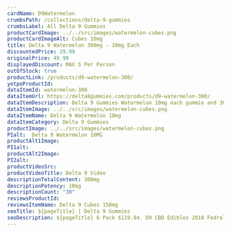 ```yaml
---
cardName: D9Watermelon
crumbsPath: /collections/delta-9-gummies
crumbsLabel: All Delta 9 Gummies
productCardImage: ../../src/images/watermelon-cubes.png
productCardImageAlt: Cubes 10mg
title: Delta 9 Watermelon 300mg - 10mg Each
discountedPrice: 29.99
originalPrice: 49.99
displayedDiscount: MAX 5 Per Person
outOfStock: true
productLink: /products/d9-watermelon-300/
yotpoProductId: 
dataItemId: watermelon-300
dataItemUrl: https://delta8gummies.com/products/d9-watermelon-300/
dataItemDescription: Delta 9 Gummies Watermelon 10mg each gummie and 300 per jar. Sells Only the Most Quality Delta 9 THC Gummies Fully Formulated from Hemp. These products are 2018 Federal Farm Bill Legal.
dataItemImage: ../../src/images/watermelon-cubes.png
dataItemName: Delta 9 Watermelon 10mg
dataItemCategory: Delta 9 Gummies
productImage: ../../src/images/watermelon-cubes.png
PIalt:  Delta 9 Watermelon 10MG
productAlt1Image: 
PI1alt: 
productAlt2Image: 
PI2alt: 
productVideoSrc: 
productVideoTitle: Delta 9 Video
descriptionTotalContent: 300mg
descriptionPotency: 10mg
descriptionCount: "30"
reviewsProductId: 
reviewsItemName: Delta 9 Cubes 150mg
seoTitle: ${pageTitle} | Delta 9 Gummies
seoDescription: ${pageTitle} 6 Pack $119.94. D9 CBD Edibles 2018 Fedral Farm Bill legal. Consume Delta 9 thc Cubes gummies Responsibly. 
---
```

